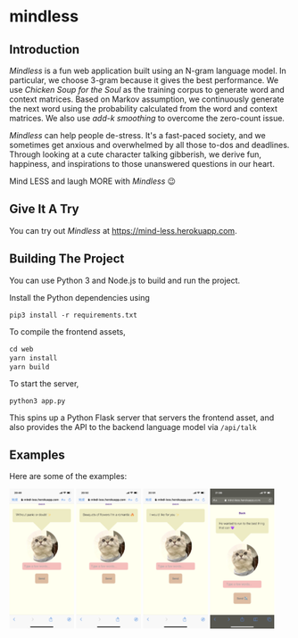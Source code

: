# mindless

## Introduction

*Mindless* is a fun web application built using an N-gram language model. In particular, we choose 3-gram because it gives the best performance. We use *Chicken Soup for the Soul* as the training corpus to generate word and context matrices. Based on Markov assumption, we continuously generate the next word using the probability calculated from the word and context matrices. We also use *add-k smoothing* to overcome the zero-count issue. 

*Mindless* can help people de-stress. It's a fast-paced society, and we sometimes get anxious and overwhelmed by all those to-dos and deadlines. Through looking at a cute character talking gibberish, we derive fun, happiness, and inspirations to those unanswered questions in our heart. 

Mind LESS and laugh MORE with *Mindless* 😉


## Give It A Try

You can try out *Mindless* at https://mind-less.herokuapp.com.


## Building The Project

You can use Python 3 and Node.js to build and run the project.

Install the Python dependencies using

```
pip3 install -r requirements.txt
```

To compile the frontend assets, 

```
cd web
yarn install
yarn build
```

To start the server,

```
python3 app.py
```

This spins up a Python Flask server that servers the frontend asset,
and also provides the API to the backend language model via `/api/talk`


## Examples

Here are some of the examples: 

<img src="demo_pics/IMG_3990.PNG" width="23%"></img> <img src="demo_pics/IMG_3992.PNG" width="23%"></img> <img src="demo_pics/IMG_3996.PNG" width="23%"></img> <img src="demo_pics/IMG_4002.PNG" width="23%"></img> 